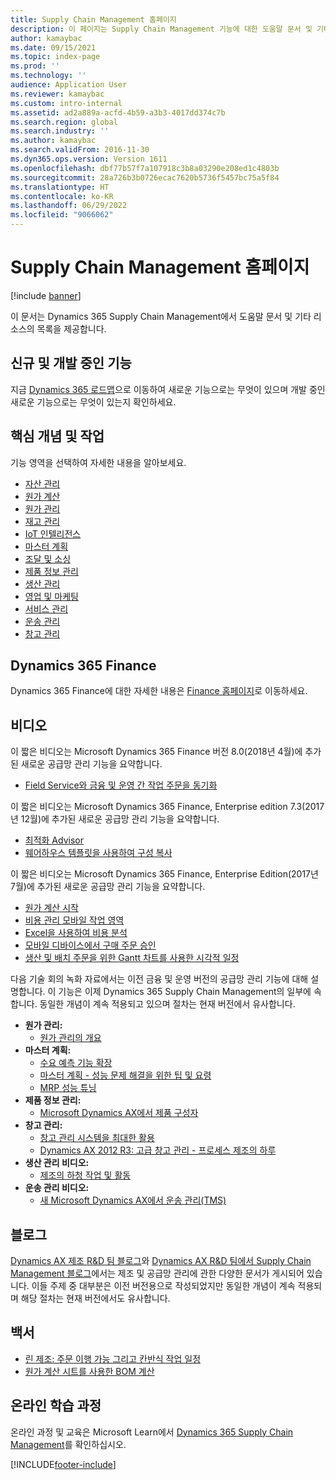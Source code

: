 ```yaml
---
title: Supply Chain Management 홈페이지
description: 이 페이지는 Supply Chain Management 기능에 대한 도움말 문서 및 기타 리소스의 목록을 제공합니다.
author: kamaybac
ms.date: 09/15/2021
ms.topic: index-page
ms.prod: ''
ms.technology: ''
audience: Application User
ms.reviewer: kamaybac
ms.custom: intro-internal
ms.assetid: ad2a889a-acfd-4b59-a3b3-4017dd374c7b
ms.search.region: global
ms.search.industry: ''
ms.author: kamaybac
ms.search.validFrom: 2016-11-30
ms.dyn365.ops.version: Version 1611
ms.openlocfilehash: dbf77b57f7a107918c3b8a03290e208ed1c4803b
ms.sourcegitcommit: 28a726b3b0726ecac7620b5736f5457bc75a5f84
ms.translationtype: HT
ms.contentlocale: ko-KR
ms.lasthandoff: 06/29/2022
ms.locfileid: "9066062"
---
```

# <a name="supply-chain-management-home-page"></a>Supply Chain Management 홈페이지

[!include [banner](includes/banner.md)]

이 문서는 Dynamics 365 Supply Chain Management에서 도움말 문서 및 기타 리소스의 목록을 제공합니다.

## <a name="whats-new-and-in-development"></a>신규 및 개발 중인 기능

지금 [Dynamics 365 로드맵](https://roadmap.dynamics.com/)으로 이동하여 새로운 기능으로는 무엇이 있으며 개발 중인 새로운 기능으로는 무엇이 있는지 확인하세요.

## <a name="core-concepts-and-tasks"></a>핵심 개념 및 작업

기능 영역을 선택하여 자세한 내용을 알아보세요.

- [자산 관리](asset-management/index.md)
- [원가 계산](../finance/cost-accounting/cost-accounting-home-page.md)
- [원가 관리](cost-management/cost-management-home-page.md)  
- [재고 관리](inventory/inventory-home-page.md)
- [IoT 인텔리전스](iot/iot-intelligence-home-page.md)
- [마스터 계획](master-planning/master-planning-home-page.md)
- [조달 및 소싱](procurement/procurement-sourcing-overview.md)
- [제품 정보 관리](pim/product-information.md)
- [생산 관리](production-control/production-process-overview.md)
- [영업 및 마케팅](sales-marketing/overview-sales-marketing.md)
- [서비스 관리](service-management/service-management-home-page.md)
- [운송 관리](transportation/transportation-management-overview.md)
- [창고 관리](warehousing/warehouse-configuration.md)

## <a name="dynamics-365-finance"></a>Dynamics 365 Finance

Dynamics 365 Finance에 대한 자세한 내용은 [Finance 홈페이지](../finance/index.md)로 이동하세요.

## <a name="videos"></a>비디오

이 짧은 비디오는 Microsoft Dynamics 365 Finance 버전 8.0(2018년 4월)에 추가된 새로운 공급망 관리 기능을 요약합니다.

- [Field Service와 금융 및 운영 간 작업 주문을 동기화](https://youtu.be/hAB4TDVMjxU)

이 짧은 비디오는 Microsoft Dynamics 365 Finance, Enterprise edition 7.3(2017년 12월)에 추가된 새로운 공급망 관리 기능을 요약합니다.

- [최적화 Advisor](https://www.youtube.com/watch?v=MRsAzgFCUSQ&t=4s)
- [웨어하우스 템플릿을 사용하여 구성 복사](https://www.youtube.com/watch?v=K2WIfFlqJYs&feature=youtu.be)

이 짧은 비디오는 Microsoft Dynamics 365 Finance, Enterprise Edition(2017년 7월)에 추가된 새로운 공급망 관리 기능을 요약합니다.

- [원가 계산 시작](https://youtu.be/1pUDtJQZ8FU)
- [비용 관리 모바일 작업 영역](https://youtu.be/imsuTg8rUVk)
- [Excel을 사용하여 비용 분석](https://youtu.be/-HKHYdClvx8)
- [모바일 디바이스에서 구매 주문 승인](https://youtu.be/gZ-gOlJe7H8)
- [생산 및 배치 주문을 위한 Gantt 차트를 사용한 시각적 일정](https://youtu.be/BtbuShkGj4I)

다음 기술 회의 녹화 자료에서는 이전 금융 및 운영 버전의 공급망 관리 기능에 대해 설명합니다. 이 기능은 이제 Dynamics 365 Supply Chain Management의 일부에 속합니다. 동일한 개념이 계속 적용되고 있으며 절차는 현재 버전에서 유사합니다.

- **원가 관리:**
  - [원가 관리의 개요](https://www.youtube.com/watch?v=vXzlC-mOBcg&feature=youtu.be)
- **마스터 계획:**
  - [수요 예측 기능 확장](https://www.youtube.com/watch?v=4OIKIXLiNjI&feature=youtu.be)
  - [마스터 계획 - 성능 문제 해결을 위한 팁 및 요령](https://youtu.be/7v8BPmEs9Dg)
  - [MRP 성능 튜닝](https://youtu.be/RLXybx20B5o)
- **제품 정보 관리:**
  - [Microsoft Dynamics AX에서 제품 구성자](https://youtu.be/zotrj3SbCl4)
- **창고 관리:**
  - [창고 관리 시스템을 최대한 활용](https://www.youtube.com/watch?v=--_didmZKHo&t=10s)
  - [Dynamics AX 2012 R3: 고급 창고 관리 - 프로세스 제조의 하루](https://www.youtube.com/embed/QUxXUrN-7n4)
- **생산 관리 비디오:**
  - [제조의 하청 작업 및 활동](https://youtu.be/y1jrd3A_k70)
- **운송 관리 비디오:**
  - [새 Microsoft Dynamics AX에서 운송 관리(TMS)](https://youtu.be/jgmTgJIgEFQ)

## <a name="blogs"></a>블로그

[Dynamics AX 제조 R&D 팀 블로그](/archive/blogs/axmfg/)와 [Dynamics AX R&D 팀에서 Supply Chain Management 블로그](https://blogs.msdn.microsoft.com/dynamicsaxscm/)에서는 제조 및 공급망 관리에 관한 다양한 문서가 게시되어 있습니다. 이들 주제 중 대부분은 이전 버전용으로 작성되었지만 동일한 개념이 계속 적용되며 해당 절차는 현재 버전에서도 유사합니다.

## <a name="white-papers"></a>백서

- [린 제조: 주문 이행 가능 그리고 칸반식 작업 일정](/dynamics/s-e/)
- [원가 계산 시트를 사용한 BOM 계산](https://www.microsoft.com/download/details.aspx?id=101937)

## <a name="elearning-courses"></a>온라인 학습 과정

온라인 과정 및 교육은 Microsoft Learn에서 [Dynamics 365 Supply Chain Management](/learn/browse/?products=dynamics-scm&resource_type=learning+path)를 확인하십시오.


[!INCLUDE[footer-include](../includes/footer-banner.md)]

